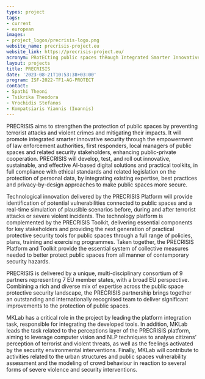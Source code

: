 ```yaml
---
types: project
tags:
- current
- european
images:
- project_logos/precrisis-logo.png
website_name: precrisis-project.eu
website_link: https://precrisis-project.eu/
acronym: PRotECting public spaces thRough Integrated Smarter Innovative Security
layout: projects
title: PRECRISIS
date: '2023-08-21T10:53:38+03:00'
program: ISF-2022-TF1-AG-PROTECT
contact: 
- Spathi Theoni
- Tsikrika Theodora
- Vrochidis Stefanos
- Kompatsiaris Yiannis (Ioannis)
---
```

<p>
PRECRISIS aims to strengthen the protection of public spaces by preventing terrorist attacks and violent crimes and mitigating their impacts. It will promote integrated smarter innovative security through the empowerment of law enforcement authorities, first responders, local managers of public spaces and related security stakeholders, enhancing public-private cooperation. PRECRISIS will develop, test, and roll out innovative, sustainable, and effective AI-based digital solutions and practical toolkits, in full compliance with ethical standards and related legislation on the protection of personal data, by integrating existing expertise, best practices and privacy-by-design approaches to make public spaces more secure. 
</p>
<p>
Technological innovation delivered by the PRECRISIS Platform will provide identification of potential vulnerabilities connected to public spaces and a real-time simulation of plausible scenarios before, during and after terrorist attacks or severe violent incidents. The technology platform is complemented by the PRECRISIS Toolkit, delivering essential components for key stakeholders and providing the next generation of practical protective security tools for public spaces through a full range of policies, plans, training and exercising programmes. Taken together, the PRECRISIS Platform and Toolkit provide the essential system of collective measures needed to better protect public spaces from all manner of contemporary security hazards. 
</p>
<p>
PRECRISIS is delivered by a unique, multi-disciplinary consortium of 9 partners representing 7 EU member states, with a broad EU perspective. Combining a rich and diverse mix of expertise across the public space protective security landscape, the PRECRISIS partnership brings together an outstanding and internationally recognised team to deliver significant improvements to the protection of public spaces.
</p>
<p>
MKLab has a critical role in the project by leading the platform integration task, responsible for integrating the developed tools. In addition, MKLab leads the task related to the perceptions layer of the PRECRISIS platform, aiming to leverage computer vision and NLP techniques to analyse citizens’ perception of terrorist and violent threats, as well as the feelings activated by the security environmental interventions. Finally, MKLab will contribute to activities related to the urban structures and public spaces vulnerability assessment and the modeling of crowd behaviour in reaction to several forms of severe violence and security interventions.
</p>